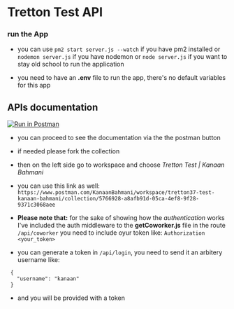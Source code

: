 # Tretton Test API

### run the App
- you can use `pm2 start server.js --watch` if you have pm2 installed or `nodemon server.js` if you have nodemon or `node server.js` if you want to stay old school to run the application

- you need to have an **.env** file to run the app, there's no default variables for this app

## APIs documentation
[![Run in Postman](https://run.pstmn.io/button.svg)](https://app.getpostman.com/run-collection/5766928-c70bc408-96b0-4261-a673-4ce3627a991b?action=collection%2Ffork&collection-url=entityId%3D5766928-c70bc408-96b0-4261-a673-4ce3627a991b%26entityType%3Dcollection%26workspaceId%3D69fbea48-96bc-4344-b940-2ea2b7e62738)

- you can proceed to see the documentation via the the postman button
- if needed please fork the collection
- then on the left side go to workspace and choose *Tretton Test | Kanaan Bahmani*
- you can use this link as well: `https://www.postman.com/KanaanBahmani/workspace/tretton37-test-kanaan-bahmani/collection/5766928-a8afb91d-05ca-4ef8-9f28-9371c3068aee`

- **Please note that:** for the sake of showing how the *authentication* works I've included the auth middleware to the **getCoworker.js** file in the route `/api/coworker` you need to include oyur token like: `Authorization <your_token>`

- you can generate a token in `/api/login`, you need to send it an arbitery username like:

``` 
 {
   "username": "kanaan"
 }

```

- and you will be provided with a token